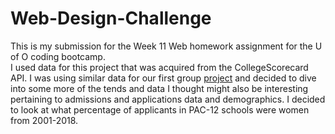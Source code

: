 # Web-Design-Challenge
This is my submission for the Week 11 Web homework assignment for the U of O coding bootcamp.<br>
I used data for this project that was acquired from the CollegeScorecard API. I was using similar data for our first group <a href="https://github.com/hedeencharles/group_project01">project</a> and decided to dive into some more of the tends and data I thought might also be interesting pertaining to admissions and applications data and demographics. I decided to look at what percentage of applicants in PAC-12 schools were women from 2001-2018.
